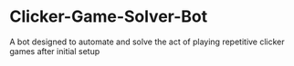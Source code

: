 # Clicker-Game-Solver-Bot
A bot designed to automate and solve the act of playing repetitive clicker games after initial setup
